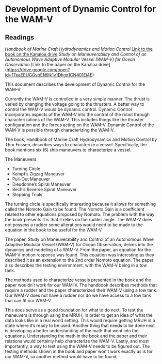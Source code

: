 # Development of Dynamic Control for the WAM-V

## Readings
*Handbook of Marine Craft Hydrodynamics and Motion Control*
[Link to the book on the Kanaloa drive](https://drive.google.com/open?id=19-EfR_QwlcKtepS_aFD7peaLzxZ65Tyy)
*Study on Maneuverability and Control of an Autonomous Wave Adaptive Modular Vessel (WAM-V) for Ocean Observation*
[Link to the paper on the Kanaloa drive] (https://drive.google.com/open?id=1TeaEEUGGvbEN9jk1v1Dhgn1CN401Ei4E)

This document describes the development of Dynamic Control for the WAM-V

Currently the WAM-V is controlled in a very simple manner. The thrust is varied by changing the voltage going to the thrusters.
A better way to control the  WAM-V would be dynamic control. 
Dynamic Control incorporates aspects of the WAM-V into the control of the robot through characterizations of the WAM-V. 
This includes things like the thruster configuration and the forces acting on the WAM-V.
Dynamic Control of the WAM-V is possible through characterizing the WAM-V.

The book, Handbook of Marine Craft Hydrodynamics and Motion Control by Thor Fossen, describes ways to characterize a vessel.
Specifically, the book mentions six (6) ship maneuvers to characterize a vessel.

The Maneuvers
- Turning Circle
- Kempf’s Zigzag Maneuver
- Pull-Out Maneuver
- Dieudonne’s Spiral Maneuver
- Bech’s Reverse Spiral Maneuver
- Stopping Trials

The turning circle is specifically interesting because it allows for something called the Nomoto Gain to be found.
The Nomoto Gain is a coefficient related to other equations proposed by Nomoto. 
The problem with the way the book presents it is that it relies on the rudder angle.
The WAM-V does not possess a rudder some alterations would need to be made to the equation in the book to be useful for the WAM-V.

The paper, Study on Maneuverability and Control of an Autonomous Wave Adaptive Modular Vessel (WAM-V) for Ocean Observation, 
delves into the dynamics and modeling of a WAM-V.
From the paper, an equation for the WAM-V motion response was found.
This equation was interesting as they described it as an extension to the 2nd order Nomoto equation.
The paper also describes the testing environment, with the WAM-V being in a tow tank.

The methods used to characterize vessels presented in the book and the paper wouldn’t work for our WAM-V.
The handbook describes methods that require a rudder and the paper characterized their WAM-V using a tow tank.
Our WAM-V does not have a rudder nor do we have access to a tow tank that can fit our WAM-V. 

This does serve as a good foundation for what to do next.
To test the maneuvers is through using the MRUH, in order to get an idea of what the data looks like in a real world setting.
This would require getting MRUH in a state where it’s ready to be used.
Another thing that needs to be done next is developing a better understanding of the math that went into the equations.
Understanding the math in the book and the paper and their relations would certainly help characterize the WAM-V.
Lastly, and most importantly, a way to test using the WAM-V needs to be figured out.
The testing methods shown in the book and paper won’t work exactly as is for our WAM-V, so another method would have to be found.
